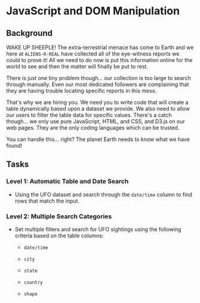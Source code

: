 # JavaScript and DOM Manipulation


## Background


WAKE UP SHEEPLE! The extra-terrestrial menace has come to Earth and we here at `ALIENS-R-REAL` have collected all of the eye-witness reports we could to prove it! All we need to do now is put this information online for the world to see and then the matter will finally be put to rest.

There is just one tiny problem though... our collection is too large to search through manually. Even our most dedicated followers are complaining that they are having trouble locating specific reports in this mess.

That's why we are hiring you. We need you to write code that will create a table dynamically based upon a dataset we provide. We also need to allow our users to filter the table data for specific values. There's a catch though... we only use pure JavaScript, HTML, and CSS, and D3.js on our web pages. They are the only coding languages which can be trusted.

You can handle this... right? The planet Earth needs to know what we have found!


## Tasks


### Level 1: Automatic Table and Date Search


* Using the UFO dataset and search through the `date/time` column to find rows that match the input.


### Level 2: Multiple Search Categories


* Set multiple filters and search for UFO sightings using the following criteria based on the table columns:

    * `date/time`
    
    * `city`
    
    * `state`
    
    * `country`
    
    * `shape`



